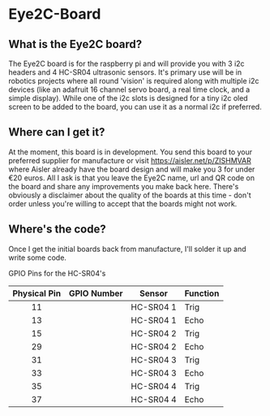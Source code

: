 # Eye2C-Board

## What is the Eye2C board?

The Eye2C board is for the raspberry pi and will provide you with 3 i2c headers and 4 HC-SR04 ultrasonic sensors. It's primary use will be in robotics projects where all round 'vision' is required along with multiple i2c devices (like an adafruit 16 channel servo board, a real time clock, and a simple display). While one of the i2c slots is designed for a tiny i2c oled screen to be added to the board, you can use it as a normal i2c if preferred.

## Where can I get it?

At the moment, this board is in development. You send this board to your preferred supplier for manufacture or visit https://aisler.net/p/ZISHMVAR where Aisler already have the board design and will make you 3 for under €20 euros. All I ask is that you leave the Eye2C name, url and QR code on the board and share any improvements you make back here. There's obviously a disclaimer about the quality of the boards at this time - don't order unless you're willing to accept that the boards might not work.

## Where's the code?

Once I get the initial boards back from manufacture, I'll solder it up and write some code.

GPIO Pins for the HC-SR04's

| Physical Pin | GPIO Number | Sensor	| Function |
|:------------:|-------------|:------:|----------|
| 11 | | HC-SR04 1 | Trig |
| 13 | | HC-SR04 1 | Echo |
| 15 | | HC-SR04 2 | Trig |
| 29 | | HC-SR04 2 | Echo |
| 31 | | HC-SR04 3 | Trig |
| 33 | | HC-SR04 3 | Echo |
| 35 | | HC-SR04 4 | Trig |
| 37 | | HC-SR04 4 | Echo |
